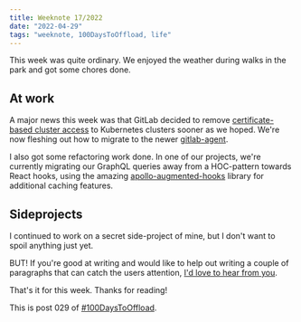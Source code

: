 ```yaml
---
title: Weeknote 17/2022
date: "2022-04-29"
tags: "weeknote, 100DaysToOffload, life"
---
```


This week was quite ordinary. We enjoyed the weather during walks in the park
and got some chores done.

## At work

A major news this week was that GitLab decided to remove [certificate-based
cluster
access](https://docs.gitlab.com/ee/user/project/clusters/deploy_to_cluster.html#deploy-to-a-kubernetes-cluster-with-cluster-certificates-deprecated)
to Kubernetes clusters sooner as we hoped. We're now fleshing out how to migrate
to the newer
[gitlab-agent](https://docs.gitlab.com/ee/user/clusters/agent/install/index.html).

I also got some refactoring work done. In one of our projects, we're currently
migrating our GraphQL queries away from a HOC-pattern towards React hooks, using
the amazing
[apollo-augmented-hooks](https://github.com/appmotion/apollo-augmented-hooks)
library for additional caching features.

## Sideprojects

I continued to work on a secret side-project of mine, but I don't want to spoil
anything just yet.

BUT! If you're good at writing and would like to help out writing a couple of
paragraphs that can catch the users attention, [I'd love to hear from
you](/contact).

That's it for this week. Thanks for reading!

This is post 029 of [#100DaysToOffload](https://100daystooffload.com/).

